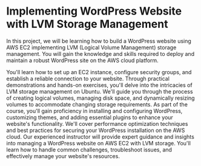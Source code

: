 # Implementing WordPress Website with LVM Storage Management

In this project, we will be learning how to build a WordPress website using AWS EC2 implementing LVM (Logical Volume Management) storage management. You will gain the knowledge and skills required to deploy and maintain a robust WordPress site on the AWS cloud platform.

You'll learn how to set up an EC2 instance, configure security groups, and establish a reliable connection to your website. Through practical demonstrations and hands-on exercises, you'll delve into the intricacies of LVM storage management on Ubuntu. We'll guide you through the process of creating logical volumes, managing disk space, and dynamically resizing volumes to accommodate changing storage requirements. As part of the course, you'll gain proficiency in installing and configuring WordPress, customizing themes, and adding essential plugins to enhance your website's functionality. We'll cover performance optimization techniques and best practices for securing your WordPress installation on the AWS cloud. Our experienced instructor will provide expert guidance and insights into managing a WordPress website on AWS EC2 with LVM storage. You'll learn how to handle common challenges, troubleshoot issues, and effectively manage your website's resources.